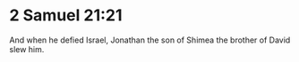 # 2 Samuel 21:21

And when he defied Israel, Jonathan the son of Shimea the brother of David slew him.